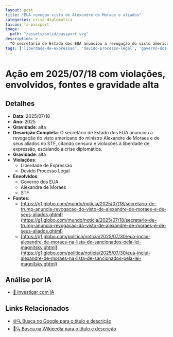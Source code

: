 ```yaml
---
layout: post
title: "EUA revogam visto de Alexandre de Moraes e aliados"
categories: crise-diplomatica
faicon: fa-passport
image:
  path: "/assets/solid/passport.svg"
description: > 
  "O secretário de Estado dos EUA anunciou a revogação do visto americano do ministro Alexandre de Moraes e de seus aliados no STF, citando censura e violações à liberdade de expressão, escalando a crise diplomática."
tags: ['liberdade-de-expressao', 'devido-processo-legal', 'governo-dos-eua', 'alexandre-de-moraes', 'stf', 'gravidade-alta']
---
```


# Ação em 2025/07/18 com violações, envolvidos, fontes e gravidade alta

## Detalhes
- **Data**: 2025/07/18
- **Ano**: 2025
- **Gravidade**: alta
- **Descrição Completa**: O secretário de Estado dos EUA anunciou a revogação do visto americano do ministro Alexandre de Moraes e de seus aliados no STF, citando censura e violações à liberdade de expressão, escalando a crise diplomática.
- **Gravidade**: alta <i class="fas fa-passport fa-2x"></i>
- **Violações**:
  - Liberdade de Expressão
  - Devido Processo Legal
- **Envolvidos**:
  - Governo dos EUA
  - Alexandre de Moraes
  - STF
- **Fontes**:
  - [https://g1.globo.com/mundo/noticia/2025/07/18/secretario-de-trump-anuncia-revogacao-do-visto-de-alexandre-de-moraes-e-de-seus-aliados.ghtml](https://g1.globo.com/mundo/noticia/2025/07/18/secretario-de-trump-anuncia-revogacao-do-visto-de-alexandre-de-moraes-e-de-seus-aliados.ghtml)
  - [https://g1.globo.com/politica/noticia/2025/07/30/eua-inclui-alexandre-de-moraes-na-lista-de-sancionados-pela-lei-magnitsky.ghtml](https://g1.globo.com/politica/noticia/2025/07/30/eua-inclui-alexandre-de-moraes-na-lista-de-sancionados-pela-lei-magnitsky.ghtml)

## Análise por IA
- [🤖 Investigar com IA](https://www.perplexity.ai/search?q=%20EUA%20revogam%20visto%20de%20Alexandre%20de%20Moraes%20e%20aliados%20O%20secret%C3%A1rio%20de%20Estado%20dos%20EUA%20anunciou%20a%20revoga%C3%A7%C3%A3o%20do%20visto%20americano%20do%20ministro%20Alexandre%20de%20Moraes%20e%20de%20seus%20aliados%20no%20STF%2C%20citando%20censura%20e%20viola%C3%A7%C3%B5es%20%C3%A0%20liberdade%20de%20express%C3%A3o%2C%20escalando%20a%20crise%20diplom%C3%A1tica.%20Liberdade%20de%20Express%C3%A3o%20Devido%20Processo%20Legal%202025%20gravidade%20alta)

## Links Relacionados
- [🌐🔍 Busca no Google para o título e descrição](https://www.google.com/search?q=%20EUA%20revogam%20visto%20de%20Alexandre%20de%20Moraes%20e%20aliados%20O%20secret%C3%A1rio%20de%20Estado%20dos%20EUA%20anunciou%20a%20revoga%C3%A7%C3%A3o%20do%20visto%20americano%20do%20ministro%20Alexandre%20de%20Moraes%20e%20de%20seus%20aliados%20no%20STF%2C%20citando%20censura%20e%20viola%C3%A7%C3%B5es%20%C3%A0%20liberdade%20de%20express%C3%A3o%2C%20escalando%20a%20crise%20diplom%C3%A1tica.%20Liberdade%20de%20Express%C3%A3o%20Devido%20Processo%20Legal%202025%20gravidade%20alta)
- [📖🔍 Busca na Wikipedia para o título e descrição](https://pt.wikipedia.org/w/index.php?search=%20EUA%20revogam%20visto%20de%20Alexandre%20de%20Moraes%20e%20aliados%20O%20secret%C3%A1rio%20de%20Estado%20dos%20EUA%20anunciou%20a%20revoga%C3%A7%C3%A3o%20do%20visto%20americano%20do%20ministro%20Alexandre%20de%20Moraes%20e%20de%20seus%20aliados%20no%20STF%2C%20citando%20censura%20e%20viola%C3%A7%C3%B5es%20%C3%A0%20liberdade%20de%20express%C3%A3o%2C%20escalando%20a%20crise%20diplom%C3%A1tica.%20Liberdade%20de%20Express%C3%A3o%20Devido%20Processo%20Legal%202025%20gravidade%20alta)


